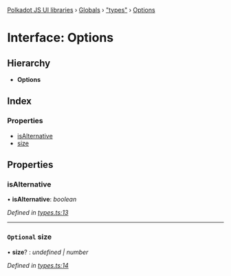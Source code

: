 [Polkadot JS UI libraries](../README.md) › [Globals](../globals.md) › ["types"](../modules/_types_.md) › [Options](_types_.options.md)

# Interface: Options

## Hierarchy

* **Options**

## Index

### Properties

* [isAlternative](_types_.options.md#isalternative)
* [size](_types_.options.md#optional-size)

## Properties

###  isAlternative

• **isAlternative**: *boolean*

*Defined in [types.ts:13](https://github.com/polkadot-js/ui/blob/7251b1f7/packages/ui-shared/src/icons/types.ts#L13)*

___

### `Optional` size

• **size**? : *undefined | number*

*Defined in [types.ts:14](https://github.com/polkadot-js/ui/blob/7251b1f7/packages/ui-shared/src/icons/types.ts#L14)*
